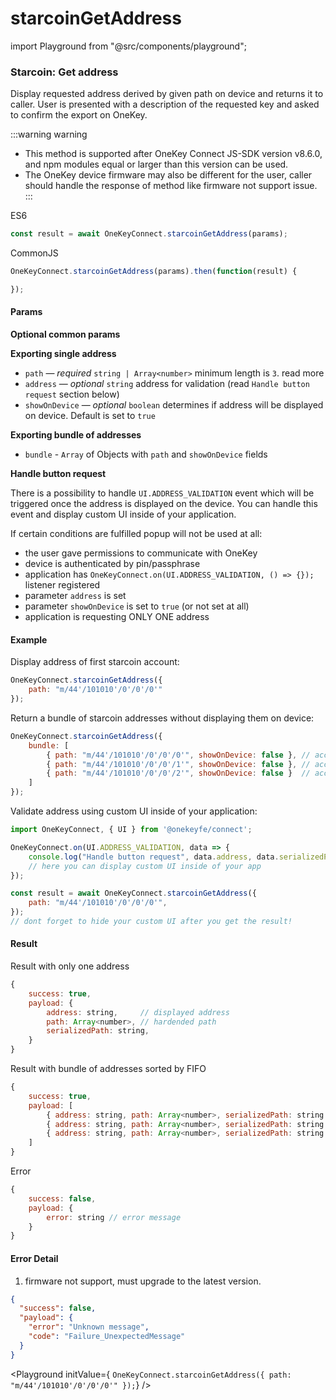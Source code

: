# starcoinGetAddress

import Playground from "@src/components/playground";

### Starcoin: Get address

Display requested address derived by given path on device and returns it to caller. User is presented with a description of the requested key and asked to confirm the export on OneKey.

:::warning warning

* This method is supported after OneKey Connect JS-SDK version v8.6.0, and npm modules equal or larger than this version can be used.
* The OneKey device firmware may also be different for the user, caller should handle the response of method like firmware not support issue. :::

ES6

```javascript
const result = await OneKeyConnect.starcoinGetAddress(params);
```

CommonJS

```javascript
OneKeyConnect.starcoinGetAddress(params).then(function(result) {

});
```

#### Params

**Optional common params**

**Exporting single address**

* `path` — _required_ `string | Array<number>` minimum length is `3`. read more
* `address` — _optional_ `string` address for validation (read `Handle button request` section below)
* `showOnDevice` — _optional_ `boolean` determines if address will be displayed on device. Default is set to `true`

**Exporting bundle of addresses**

* `bundle` - `Array` of Objects with `path` and `showOnDevice` fields

**Handle button request**

There is a possibility to handle `UI.ADDRESS_VALIDATION` event which will be triggered once the address is displayed on the device. You can handle this event and display custom UI inside of your application.

If certain conditions are fulfilled popup will not be used at all:

* the user gave permissions to communicate with OneKey
* device is authenticated by pin/passphrase
* application has `OneKeyConnect.on(UI.ADDRESS_VALIDATION, () => {});` listener registered
* parameter `address` is set
* parameter `showOnDevice` is set to `true` (or not set at all)
* application is requesting ONLY ONE address

#### Example

Display address of first starcoin account:

```javascript
OneKeyConnect.starcoinGetAddress({
    path: "m/44'/101010'/0'/0'/0'"
});
```

Return a bundle of starcoin addresses without displaying them on device:

```javascript
OneKeyConnect.starcoinGetAddress({
    bundle: [
        { path: "m/44'/101010'/0'/0'/0'", showOnDevice: false }, // account 1
        { path: "m/44'/101010'/0'/0'/1'", showOnDevice: false }, // account 2
        { path: "m/44'/101010'/0'/0'/2'", showOnDevice: false }  // account 3
    ]
});
```

Validate address using custom UI inside of your application:

```javascript
import OneKeyConnect, { UI } from '@onekeyfe/connect';

OneKeyConnect.on(UI.ADDRESS_VALIDATION, data => {
    console.log("Handle button request", data.address, data.serializedPath);
    // here you can display custom UI inside of your app
});

const result = await OneKeyConnect.starcoinGetAddress({
    path: "m/44'/101010'/0'/0'/0'",
});
// dont forget to hide your custom UI after you get the result!
```

#### Result

Result with only one address

```javascript
{
    success: true,
    payload: {
        address: string,     // displayed address
        path: Array<number>, // hardended path
        serializedPath: string,
    }
}
```

Result with bundle of addresses sorted by FIFO

```javascript
{
    success: true,
    payload: [
        { address: string, path: Array<number>, serializedPath: string }, // account 1
        { address: string, path: Array<number>, serializedPath: string }, // account 2
        { address: string, path: Array<number>, serializedPath: string }  // account 3
    ]
}
```

Error

```javascript
{
    success: false,
    payload: {
        error: string // error message
    }
}
```

#### Error Detail

1. firmware not support, must upgrade to the latest version.

```json
{
  "success": false,
  "payload": {
    "error": "Unknown message",
    "code": "Failure_UnexpectedMessage"
  }
}
```

\<Playground initValue={ `OneKeyConnect.starcoinGetAddress({ path: "m/44'/101010'/0'/0'/0'" });`} />
